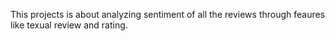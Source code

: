 This projects is about analyzing sentiment of all the reviews through feaures like texual review and rating.

